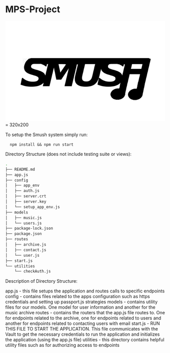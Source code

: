 # MPS-Project

![GitHub Logo](https://github.com/ethantanen/MPS-Project/blob/master/static/logo.png ) = 320x200

To setup the Smush system simply run:

```console
  npm install && npm run start
```

Directory Structure (does not include testing suite or views):

```bash
.
├── README.md
├── app.js
├── config
│   ├── app_env
│   ├── auth.js
│   ├── server.crt
│   ├── server.key
│   └── setup_app_env.js
├── models
│   ├── music.js
│   └── users.js
├── package-lock.json
├── package.json
├── routes
│   ├── archive.js
│   ├── contact.js
│   └── user.js
├── start.js
└── utilities
    └── checkAuth.js
```

Description of Directory Structure:

  app.js - this file setups the application and routes calls to specific endpoints
  config - contains files related to the apps configuration such as https credentials and setting up passport.js strategies
  models - contains utility files for our models. One model for user information and another for the music archive
  routes - contains the routers that the app.js file routes to. One for endpoints related to the archive, one for endpoints related to users and another for endpoints related to contacting users with email
  start.js - RUN THIS FILE TO START THE APPLICATION. This file communicates with the Vault to get the necessary credentials to run the application and initializes the application (using the app.js file)
  utilities - this directory contains helpful utility files such as for authorizing access to endpoints
